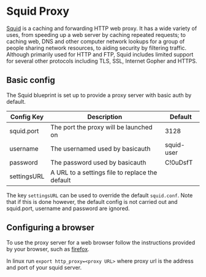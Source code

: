 # Squid Proxy

[Squid](http://www.squid-cache.org/) is a caching and forwarding HTTP web proxy. It has a wide variety of uses, from speeding up a web server by caching repeated requests; to caching web, DNS and other computer network lookups for a group of people sharing network resources, to aiding security by filtering traffic. Although primarily used for HTTP and FTP, Squid includes limited support for several other protocols including TLS, SSL, Internet Gopher and HTTPS.

## Basic config

The Squid blueprint is set up to provide a proxy server with basic auth by default.

| Config Key  | Description                                    | Default    |
|-------------|------------------------------------------------|------------|
| squid.port  | The port the proxy will be launched on         | 3128       |
| username    | The usernamed used by basicauth                | squid-user |
| password    | The password used by basicauth                 | C!0uDsfT   |
| settingsURL | A URL to a settings file to replace the default|            |

The key `settingsURL` can be used to override the default `squid.conf`. Note that if this is done however, the default config is not carried out and squid.port, username and password are ignored.

## Configuring a browser

To use the proxy server for a web browser follow the instructions provided by your browser, such as [firefox](https://support.mozilla.org/en-US/kb/advanced-panel-settings-in-firefox).

In linux run `export http_proxy=<proxy URL>` where proxy url is the address and port of your squid server.
